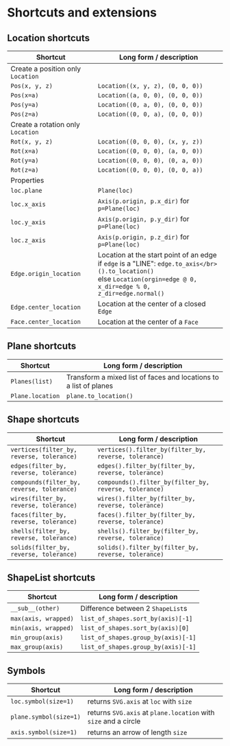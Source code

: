 # Shortcuts and extensions

## Location shortcuts

| Shortcut                          | Long form / description                                                                                                                                                        |
| --------------------------------- | ------------------------------------------------------------------------------------------------------------------------------------------------------------------------------ |
| Create a position only `Location` |                                                                                                                                                                                |
| `Pos(x, y, z)`                    | `Location((x, y, z), (0, 0, 0))`                                                                                                                                               |
| `Pos(x=a)`                        | `Location((a, 0, 0), (0, 0, 0))`                                                                                                                                               |
| `Pos(y=a)`                        | `Location((0, a, 0), (0, 0, 0))`                                                                                                                                               |
| `Pos(z=a)`                        | `Location((0, 0, a), (0, 0, 0))`                                                                                                                                               |
| Create a rotation only `Location` |                                                                                                                                                                                |
| `Rot(x, y, z)`                    | `Location((0, 0, 0), (x, y, z))`                                                                                                                                               |
| `Rot(x=a)`                        | `Location((0, 0, 0), (a, 0, 0))`                                                                                                                                               |
| `Rot(y=a)`                        | `Location((0, 0, 0), (0, a, 0))`                                                                                                                                               |
| `Rot(z=a)`                        | `Location((0, 0, 0), (0, 0, a))`                                                                                                                                               |
| Properties                        |                                                                                                                                                                                |
| `loc.plane`                       | `Plane(loc)`                                                                                                                                                                   |
| `loc.x_axis`                      | `Axis(p.origin, p.x_dir)` for `p=Plane(loc)`                                                                                                                                   |
| `loc.y_axis`                      | `Axis(p.origin, p.y_dir)` for `p=Plane(loc)`                                                                                                                                   |
| `loc.z_axis`                      | `Axis(p.origin, p.z_dir)` for `p=Plane(loc)`                                                                                                                                   |
| `Edge.origin_location`            | Location at the start point of an edge</br>if `edge` is a "LINE": `edge.to_axis</br>().to_location()`</br> else `Location(orgin=edge @ 0, x_dir=edge % 0, z_dir=edge.normal()` |
| `Edge.center_location`            | Location at the center of a closed `Edge`                                                                                                                                      |
| `Face.center_location`            | Location at the center of a `Face`                                                                                                                                             |

## Plane shortcuts

| Shortcut         | Long form / description                                           |
| ---------------- | ----------------------------------------------------------------- |
| `Planes(list)`   | Transform a mixed list of faces and locations to a list of planes |
| `Plane.location` | `plane.to_location()`                                             |

## Shape shortcuts

| Shortcut                                   | Long form / description                                |
| ------------------------------------------ | ------------------------------------------------------ |
| `vertices(filter_by, reverse, tolerance)`  | `vertices().filter_by(filter_by, reverse, tolerance)`  |
| `edges(filter_by, reverse, tolerance)`     | `edges().filter_by(filter_by, reverse, tolerance)`     |
| `compounds(filter_by, reverse, tolerance)` | `compounds().filter_by(filter_by, reverse, tolerance)` |
| `wires(filter_by, reverse, tolerance)`     | `wires().filter_by(filter_by, reverse, tolerance)`     |
| `faces(filter_by, reverse, tolerance)`     | `faces().filter_by(filter_by, reverse, tolerance)`     |
| `shells(filter_by, reverse, tolerance)`    | `shells().filter_by(filter_by, reverse, tolerance)`    |
| `solids(filter_by, reverse, tolerance)`    | `solids().filter_by(filter_by, reverse, tolerance)`    |

## ShapeList shortcuts

| Shortcut             | Long form / description             |
| -------------------- | ----------------------------------- |
| `__sub__(other)`     | Difference between 2 `ShapeList`s   |
| `max(axis, wrapped)` | `list_of_shapes.sort_by(axis)[-1]`  |
| `min(axis, wrapped)` | `list_of_shapes.sort_by(axis)[0]`   |
| `min_group(axis)`    | `list_of_shapes.group_by(axis)[-1]` |
| `max_group(axis)`    | `list_of_shapes.group_by(axis)[-1]` |

## Symbols

| Shortcut               | Long form / description                                         |
| ---------------------- | --------------------------------------------------------------- |
| `loc.symbol(size=1)`   | returns `SVG.axis` at `loc` with `size`                         |
| `plane.symbol(size=1)` | returns `SVG.axis` at `plane.location` with `size` and a circle |
| `axis.symbol(size=1)`  | returns an arrow of length `size`                               |
